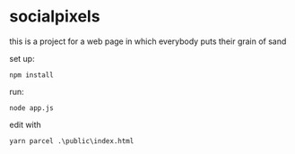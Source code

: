 # socialpixels
this is a project for a web page in which everybody puts their grain of sand 

set up:
```
npm install
```

run:
```
node app.js
```

edit with
```
yarn parcel .\public\index.html
```
